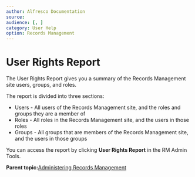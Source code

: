 ```yaml
---
author: Alfresco Documentation
source: 
audience: [, ]
category: User Help
option: Records Management
---
```


# User Rights Report

The User Rights Report gives you a summary of the Records Management site users, groups, and roles.

The report is divided into three sections:

-   Users - All users of the Records Management site, and the roles and groups they are a member of
-   Roles - All roles in the Records Management site, and the users in those roles
-   Groups - All groups that are members of the Records Management site, and the users in those groups

You can access the report by clicking **User Rights Report** in the RM Admin Tools.

**Parent topic:**[Administering Records Management](../concepts/rm-admin-intro.md)

